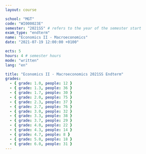 ```yaml
---
layout: course

school: "MGT"
code: "WI000023E"
semester: "2021SS" # refers to the year of the semester start
exam_type: "endterm"
name: "Economics II - Macroeconomics"
date: "2021-07-19 12:00:00 +0100"

ects: 5
hours: 4 # semester hours
mode: "written"
lang: "en"

title: "Economics II - Macroeconomics 2021SS Endterm"
grades:
  - { grade: 1.0, people: 12 }
  - { grade: 1.3, people: 36 }
  - { grade: 1.7, people: 30 }
  - { grade: 2.0, people: 75 }
  - { grade: 2.3, people: 37 }
  - { grade: 2.7, people: 76 }
  - { grade: 3.0, people: 32 }
  - { grade: 3.3, people: 38 }
  - { grade: 3.7, people: 29 }
  - { grade: 4.0, people: 22 }
  - { grade: 4.3, people: 14 }
  - { grade: 4.7, people: 8 }
  - { grade: 5.0, people: 18 }
  - { grade: 6.0, people: 31 }
---
```



